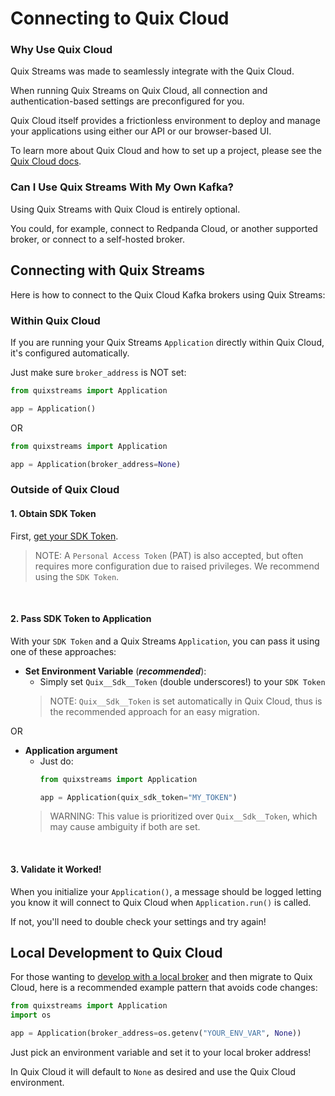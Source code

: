 # Connecting to Quix Cloud

### Why Use Quix Cloud
Quix Streams was made to seamlessly integrate with the Quix Cloud.

When running Quix Streams on Quix Cloud, all connection and authentication-based 
settings are preconfigured for you.

Quix Cloud itself provides a frictionless environment to deploy and manage your applications using either
our API or our browser-based UI.

To learn more about Quix Cloud and how to set up a project, please see the [Quix Cloud docs](https://quix.io/docs/quix-cloud/overview.html#developing-your-stream-processing-application).

### Can I Use Quix Streams With My Own Kafka?

Using Quix Streams with Quix Cloud is entirely optional.  

You could, for example, connect to Redpanda Cloud, or another supported broker, or connect to a self-hosted broker.


## Connecting with Quix Streams

Here is how to connect to the Quix Cloud Kafka brokers using Quix Streams:

### Within Quix Cloud

If you are running your Quix Streams `Application` directly within Quix Cloud, it's configured automatically.

Just make sure `broker_address` is NOT set:

```python
from quixstreams import Application

app = Application()
```
OR
```python
from quixstreams import Application

app = Application(broker_address=None)
```

### Outside of Quix Cloud


#### 1. Obtain SDK Token
First, [get your SDK Token](https://quix.io/docs/develop/authentication/streaming-token.html#how-to-find).

> NOTE: A `Personal Access Token` (PAT) is also accepted, but often requires more configuration 
> due to raised privileges. We recommend using the `SDK Token`.

<br>

#### 2. Pass SDK Token to Application
With your `SDK Token` and a Quix Streams `Application`, you can pass it using one of
these approaches:

- **Set Environment Variable** (***recommended***):
    - Simply set `Quix__Sdk__Token` (double underscores!) to your `SDK Token`
  > NOTE: `Quix__Sdk__Token` is set automatically in Quix Cloud, thus is the recommended approach for an easy migration.
  
OR <br>

- **Application argument** 
    - Just do:
      ```python
      from quixstreams import Application
      
      app = Application(quix_sdk_token="MY_TOKEN")
      ```
  > WARNING: This value is prioritized over `Quix__Sdk__Token`, which may cause ambiguity if both are set.

<br>

#### 3. Validate it Worked! 
When you initialize your `Application()`, a message should be logged letting 
you know it will connect to Quix Cloud when `Application.run()` is called. 

If not, you'll need to double check your settings and try again!

## Local Development to Quix Cloud

For those wanting to [develop with a local broker](tutorials/README.md#running-kafka-locally) 
and then migrate to Quix Cloud, here is a recommended example pattern that avoids code changes:

```python
from quixstreams import Application
import os

app = Application(broker_address=os.getenv("YOUR_ENV_VAR", None))
```

Just pick an environment variable and set it to your local broker address!

In Quix Cloud it will default to `None` as desired and use the Quix Cloud environment.